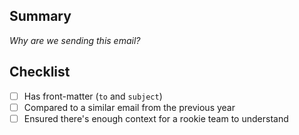 ## Summary

_Why are we sending this email?_

## Checklist

<!-- Please keep all of these, ~strike~ any which don't apply -->

- [ ] Has front-matter (`to` and `subject`)
- [ ] Compared to a similar email from the previous year
- [ ] Ensured there's enough context for a rookie team to understand
